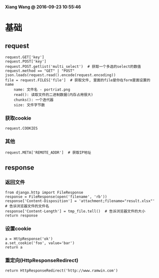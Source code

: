#### Xiang Wang @ 2016-09-23 10:55:46

# 基础

## request
    request.GET['key']
    request.POST['key']
    request.POST.getlist('multi_select')  # 获取一个多选的select的数值
    request.method == "GET" | "POST"
    json.loads(request.read().encode(request.encoding))
    file = request.FILES['file']  # 获取文件, 里面的file是你在form里面设置的name
        name: 文件名 - portriat.png
        read(): 读取文件的二进制数据(内存占用很大)
        chunks(): 一个迭代器
        size: 文件字节数

### 获取cookie
    request.COOKIES

### 其他
    request.META['REMOTE_ADDR']  # 获取IP地址


## response

### 返回文件
    from django.http import FileResponse
    response = FileResponse(open('filename', 'rb'))
    response['Content-Disposition'] = 'attachment;filename="result.xlsx"'  # 告诉浏览器文件的文件名
    response['Content-Length'] = tmp_file.tell()  # 告诉浏览器文件的大小
    return response

### 设置cookie
    a = HttpResponse('ok')
    a.set_cookie('foo', value='bar')
    return a


### 重定向(HttpResponseRedirect)
    return HttpResponseRedirect('http://www.ramwin.com')
    
